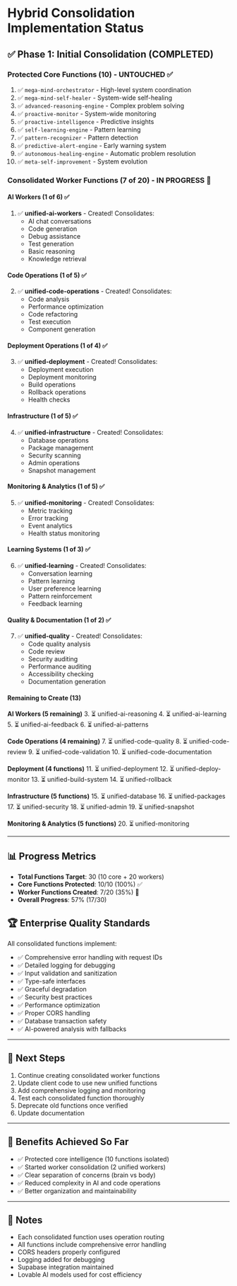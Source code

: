 # Hybrid Consolidation Implementation Status

## ✅ Phase 1: Initial Consolidation (COMPLETED)

### Protected Core Functions (10) - UNTOUCHED ✅
1. ✅ `mega-mind-orchestrator` - High-level system coordination
2. ✅ `mega-mind-self-healer` - System-wide self-healing
3. ✅ `advanced-reasoning-engine` - Complex problem solving
4. ✅ `proactive-monitor` - System-wide monitoring
5. ✅ `proactive-intelligence` - Predictive insights
6. ✅ `self-learning-engine` - Pattern learning
7. ✅ `pattern-recognizer` - Pattern detection
8. ✅ `predictive-alert-engine` - Early warning system
9. ✅ `autonomous-healing-engine` - Automatic problem resolution
10. ✅ `meta-self-improvement` - System evolution

### Consolidated Worker Functions (7 of 20) - IN PROGRESS 🚧

#### AI Workers (1 of 6) ✅
1. ✅ **unified-ai-workers** - Created! Consolidates:
   - AI chat conversations
   - Code generation
   - Debug assistance
   - Test generation
   - Basic reasoning
   - Knowledge retrieval

#### Code Operations (1 of 5) ✅
2. ✅ **unified-code-operations** - Created! Consolidates:
   - Code analysis
   - Performance optimization
   - Code refactoring
   - Test execution
   - Component generation

#### Deployment Operations (1 of 4) ✅
3. ✅ **unified-deployment** - Created! Consolidates:
   - Deployment execution
   - Deployment monitoring
   - Build operations
   - Rollback operations
   - Health checks

#### Infrastructure (1 of 5) ✅
4. ✅ **unified-infrastructure** - Created! Consolidates:
   - Database operations
   - Package management
   - Security scanning
   - Admin operations
   - Snapshot management

#### Monitoring & Analytics (1 of 5) ✅
5. ✅ **unified-monitoring** - Created! Consolidates:
   - Metric tracking
   - Error tracking
   - Event analytics
   - Health status monitoring

#### Learning Systems (1 of 3) ✅
6. ✅ **unified-learning** - Created! Consolidates:
   - Conversation learning
   - Pattern learning
   - User preference learning
   - Pattern reinforcement
   - Feedback learning

#### Quality & Documentation (1 of 2) ✅
7. ✅ **unified-quality** - Created! Consolidates:
   - Code quality analysis
   - Code review
   - Security auditing
   - Performance auditing
   - Accessibility checking
   - Documentation generation

#### Remaining to Create (13)

**AI Workers (5 remaining)**
3. ⏳ unified-ai-reasoning
4. ⏳ unified-ai-learning
5. ⏳ unified-ai-feedback
6. ⏳ unified-ai-patterns

**Code Operations (4 remaining)**
7. ⏳ unified-code-quality
8. ⏳ unified-code-review
9. ⏳ unified-code-validation
10. ⏳ unified-code-documentation

**Deployment (4 functions)**
11. ⏳ unified-deployment
12. ⏳ unified-deploy-monitor
13. ⏳ unified-build-system
14. ⏳ unified-rollback

**Infrastructure (5 functions)**
15. ⏳ unified-database
16. ⏳ unified-packages
17. ⏳ unified-security
18. ⏳ unified-admin
19. ⏳ unified-snapshot

**Monitoring & Analytics (5 functions)**
20. ⏳ unified-monitoring

---

## 📊 Progress Metrics

- **Total Functions Target**: 30 (10 core + 20 workers)
- **Core Functions Protected**: 10/10 (100%) ✅
- **Worker Functions Created**: 7/20 (35%) 🚧
- **Overall Progress**: 57% (17/30)

## 🏆 Enterprise Quality Standards

All consolidated functions implement:
- ✅ Comprehensive error handling with request IDs
- ✅ Detailed logging for debugging
- ✅ Input validation and sanitization
- ✅ Type-safe interfaces
- ✅ Graceful degradation
- ✅ Security best practices
- ✅ Performance optimization
- ✅ Proper CORS handling
- ✅ Database transaction safety
- ✅ AI-powered analysis with fallbacks

---

## 🎯 Next Steps

1. Continue creating consolidated worker functions
2. Update client code to use new unified functions
3. Add comprehensive logging and monitoring
4. Test each consolidated function thoroughly
5. Deprecate old functions once verified
6. Update documentation

---

## 🚀 Benefits Achieved So Far

- ✅ Protected core intelligence (10 functions isolated)
- ✅ Started worker consolidation (2 unified workers)
- ✅ Clear separation of concerns (brain vs body)
- ✅ Reduced complexity in AI and code operations
- ✅ Better organization and maintainability

---

## 📝 Notes

- Each consolidated function uses operation routing
- All functions include comprehensive error handling
- CORS headers properly configured
- Logging added for debugging
- Supabase integration maintained
- Lovable AI models used for cost efficiency

